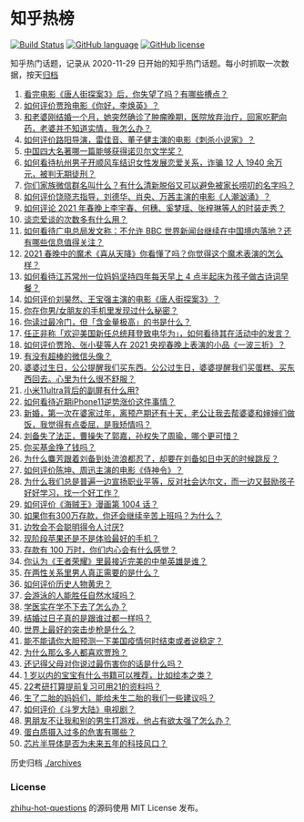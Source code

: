 # 知乎热榜
[![Build Status](https://github.com/ToWeLong/zhihu-hot-questions/workflows/CI/badge.svg)](https://github.com/ToWeLong/zhihu-hot-questions/actions)
[![GitHub language](https://img.shields.io/badge/language-golang-orange.svg)](https://golang.org/)
[![GitHub license](https://img.shields.io/github/license/ToWeLong/zhihu-hot-questions)](https://github.com/ToWeLong/zhihu-hot-questions/blob/main/LICENSE)

知乎热门话题，记录从 2020-11-29 日开始的知乎热门话题。每小时抓取一次数据，按天[归档](./archives)

<!-- BEGIN -->

1. [看完电影《唐人街探案3》后，你失望了吗？有哪些槽点？](https://www.zhihu.com/question/442574355)
1. [如何评价贾玲电影《你好，李焕英》？](https://www.zhihu.com/question/350520117)
1. [和老婆刚结婚一个月，她突然确诊了肿瘤晚期，医院放弃治疗，回家吃靶向药，老婆并不知道实情，我怎么办？](https://www.zhihu.com/question/443414127)
1. [如何评价路阳导演，雷佳音、董子健主演的电影《刺杀小说家》？](https://www.zhihu.com/question/442322197)
1. [中国四大名著哪一篇能够获得诺贝尔文学奖？](https://www.zhihu.com/question/443500762)
1. [如何看待杭州男子开顺风车结识女性发展恋爱关系，诈骗 12 人 1940 余万元，被判无期徒刑？](https://www.zhihu.com/question/443917776)
1. [你们家族微信群名叫什么？有什么清新脱俗又可以避免被家长唠叨的名字吗？](https://www.zhihu.com/question/443937583)
1. [如何评价饶晓志指导，刘德华、肖央、万茜主演的电影《人潮汹涌》？](https://www.zhihu.com/question/443661027)
1. [如何评论 2021 年春晚上李宇春、何穗、奚梦瑶、张梓琳等人的时装走秀？](https://www.zhihu.com/question/443978501)
1. [谈恋爱谈的次数多有什么用？](https://www.zhihu.com/question/334622048)
1. [如何看待广电总局发文称：不允许 BBC 世界新闻台继续在中国境内落地？还有哪些信息值得关注？](https://www.zhihu.com/question/444040251)
1. [2021 春晚中的魔术《喜从天降》你看懂了吗？你觉得这个魔术表演的怎么样？](https://www.zhihu.com/question/444004747)
1. [如何看待江苏常州一位妈妈坚持四年每天早上 4 点半起床为孩子做古诗词早餐？](https://www.zhihu.com/question/443470170)
1. [如何评价刘昊然、王宝强主演的电影《唐人街探案3》？](https://www.zhihu.com/question/275161859)
1. [你在你男/女朋友的手机里发现过什么秘密？](https://www.zhihu.com/question/309282780)
1. [你读过最冷门，但「含金量极高」的书是什么？](https://www.zhihu.com/question/438708854)
1. [任正非称「欢迎美国新任总统拜登致电华为」，如何看待其在活动中的发言？](https://www.zhihu.com/question/443750066)
1. [如何评价贾玲、张小斐等人在 2021 央视春晚上表演的小品《一波三折》？](https://www.zhihu.com/question/443971527)
1. [有没有超棒的微信头像？](https://www.zhihu.com/question/432712007)
1. [婆婆过生日，公公提醒我们买东西。公公过生日，婆婆提醒我们买蛋糕、买东西回去。心里为什么很不舒服？](https://www.zhihu.com/question/308825931)
1. [小米11ultra背后的副屏有什么用?](https://www.zhihu.com/question/444063750)
1. [如何看待近期iPhone11逆势涨价这件事情？](https://www.zhihu.com/question/439628528)
1. [新婚，第一次在婆家过年，离预产期还有十天，老公让我去帮婆婆和婶婶们做饭，我觉得有点委屈，是我矫情吗？](https://www.zhihu.com/question/444053926)
1. [刘备失了法正，曹操失了郭嘉，孙权失了周瑜，哪个更可惜？](https://www.zhihu.com/question/443610265)
1. [你买基金挣了钱吗？](https://www.zhihu.com/question/410574473)
1. [为什么麋芳跟着刘备到处流浪都忍了，却要在刘备如日中天的时候跳反？](https://www.zhihu.com/question/48173294)
1. [如何评价陈坤、周迅主演的电影《侍神令》？](https://www.zhihu.com/question/436887810)
1. [为什么我们总是普遍一边宣扬职业平等，反对社会达尔文，而一边又鼓励孩子好好学习，找一个好工作？](https://www.zhihu.com/question/443552685)
1. [如何评价《海贼王》漫画第 1004 话？](https://www.zhihu.com/question/443636136)
1. [如果你有300万存款，你还会继续辛苦上班吗？为什么？](https://www.zhihu.com/question/426065915)
1. [边牧会不会聪明得令人讨厌?](https://www.zhihu.com/question/393601336)
1. [现阶段苹果还是不是体验最好的手机？](https://www.zhihu.com/question/321893207)
1. [存款有 100 万时，你们内心会有什么感觉？](https://www.zhihu.com/question/435393939)
1. [你认为《王者荣耀》里最接近完美的中单英雄是谁？](https://www.zhihu.com/question/441413465)
1. [在两性关系里男人真正需要的是什么？](https://www.zhihu.com/question/319606888)
1. [如何评价历史人物黄忠？](https://www.zhihu.com/question/54827732)
1. [会游泳的人能胜任自然水域吗？](https://www.zhihu.com/question/308185916)
1. [学医实在学不下去了怎么办？](https://www.zhihu.com/question/436225279)
1. [结婚过日子真的是跟谁过都一样吗？](https://www.zhihu.com/question/434106172)
1. [世界上最好的突击步枪是什么？](https://www.zhihu.com/question/443302547)
1. [能不能请你大胆预测一下美国疫情何时结束或者说稳定？](https://www.zhihu.com/question/440957753)
1. [为什么那么多人都喜欢贾玲？](https://www.zhihu.com/question/318141683)
1. [还记得父母对你说过最伤害你的话是什么吗？](https://www.zhihu.com/question/32427965)
1. [1 岁以内的宝宝有什么书籍可以推荐，比如绘本之类？](https://www.zhihu.com/question/29524190)
1. [22考研打算提前复习可用21的资料吗？](https://www.zhihu.com/question/413052247)
1. [生了二胎的妈妈们，能给未生二胎的我们一些建议吗？](https://www.zhihu.com/question/436999648)
1. [如何评价《斗罗大陆》电视剧？](https://www.zhihu.com/question/318906674)
1. [男朋友不让我和别的男生打游戏，他占有欲太强了怎么办？](https://www.zhihu.com/question/407902269)
1. [蛋白质摄入过多的危害有哪些？](https://www.zhihu.com/question/422316054)
1. [芯片半导体是否为未来五年的科技风口？](https://www.zhihu.com/question/442708273)

<!-- END -->

历史归档 [./archives](./archives)


### License
[zhihu-hot-questions](https://github.com/towelong/zhihu-hot-questions) 的源码使用 MIT License 发布。